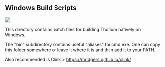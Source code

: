 ## Windows Build Scripts

<img src="https://github.com/Alex313031/Thorium/blob/main/logos/NEW/win/thorium_mini_installer_86.png">

This directory contains batch files for building Thorium natively on Windows.

The "bin" subdirectory contains useful "aliases" for cmd.exe. One can copy this folder somewhere or leave it where it is and then add it to your PATH.

Also recommended is Clink > https://mridgers.github.io/clink/
